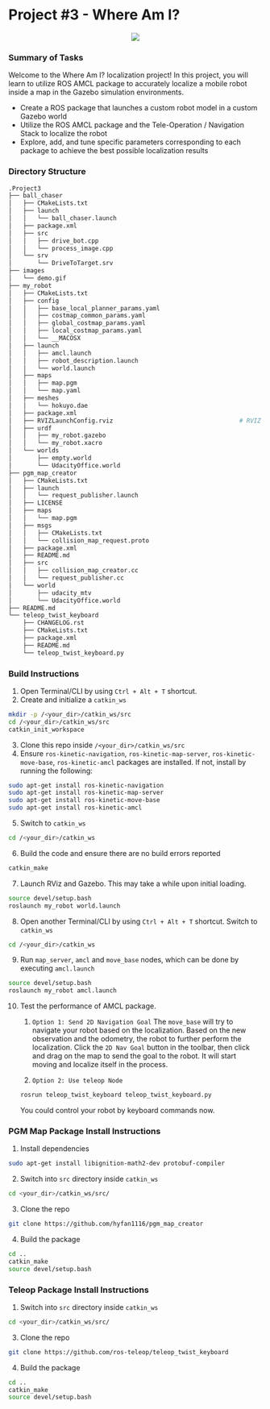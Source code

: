 # Project #3 - Where Am I?
<p align="center">
  <img src="images/demo.gif"/>
</p>

### Summary of Tasks
Welcome to the Where Am I? localization project! In this project, you will learn to utilize ROS AMCL package to accurately localize a mobile robot inside a map in the Gazebo simulation environments.
- Create a ROS package that launches a custom robot model in a custom Gazebo world
- Utilize the ROS AMCL package and the Tele-Operation / Navigation Stack to localize the robot
- Explore, add, and tune specific parameters corresponding to each package to achieve the best possible localization results

### Directory Structure
```bash
.Project3
├── ball_chaser																	# ball_chaser package
│   ├── CMakeLists.txt													# compiler instructions
│   ├── launch																	# launch folder for launch files
│   │   └── ball_chaser.launch
│   ├── package.xml															# package info
│   ├── src 																		# source folder for C++ scripts
│   │   ├── drive_bot.cpp
│   │   └── process_image.cpp
│   └── srv  																		# service folder for ROS services
│       └── DriveToTarget.srv
├── images 																			# output results
│   └── demo.gif
├── my_robot																		# my_robot package
│   ├── CMakeLists.txt													# compiler instructions
│   ├── config          												# config files
│   │   ├── base_local_planner_params.yaml
│   │   ├── costmap_common_params.yaml
│   │   ├── global_costmap_params.yaml
│   │   ├── local_costmap_params.yaml
│   │   └── __MACOSX
│   ├── launch 																	# launch folder for launch files
│   │   ├── amcl.launch
│   │   ├── robot_description.launch
│   │   └── world.launch
│   ├── maps 																		# map details
│   │   ├── map.pgm
│   │   └── map.yaml
│   ├── meshes
│   │   └── hokuyo.dae
│   ├── package.xml															# package info
│   ├── RVIZLaunchConfig.rviz 									# RVIZ config file
│   ├── urdf 																		# urdf folder for xacro files
│   │   ├── my_robot.gazebo
│   │   └── my_robot.xacro
│   └── worlds 																	# world folder for world files
│       ├── empty.world
│       └── UdacityOffice.world
├── pgm_map_creator															# pgm_map_creator package
│   ├── CMakeLists.txt													# compiler instructions
│   ├── launch 																	# launch folder for launch files
│   │   └── request_publisher.launch
│   ├── LICENSE
│   ├── maps
│   │   └── map.pgm
│   ├── msgs
│   │   ├── CMakeLists.txt
│   │   └── collision_map_request.proto
│   ├── package.xml															# package info
│   ├── README.md
│   ├── src
│   │   ├── collision_map_creator.cc
│   │   └── request_publisher.cc
│   └── world
│       ├── udacity_mtv
│       └── UdacityOffice.world
├── README.md
└── teleop_twist_keyboard												# teleop_twist_keyboard package
    ├── CHANGELOG.rst
    ├── CMakeLists.txt													# compiler instructions
    ├── package.xml															# package info
    ├── README.md
    └── teleop_twist_keyboard.py

```

### Build Instructions
1. Open Terminal/CLI by using `Ctrl + Alt + T` shortcut.
2. Create and initialize a `catkin_ws`
```bash
mkdir -p /<your_dir>/catkin_ws/src
cd /<your_dir>/catkin_ws/src
catkin_init_workspace
```
3. Clone this repo inside `/<your_dir>/catkin_ws/src`
4. Ensure `ros-kinetic-navigation`, `ros-kinetic-map-server`, `ros-kinetic-move-base`, `ros-kinetic-amcl` packages are installed. If not, install by running the following:
```bash
sudo apt-get install ros-kinetic-navigation
sudo apt-get install ros-kinetic-map-server
sudo apt-get install ros-kinetic-move-base
sudo apt-get install ros-kinetic-amcl
```
5. Switch to `catkin_ws`
```bash
cd /<your_dir>/catkin_ws
```
6. Build the code and ensure there are no build errors reported
```bash
catkin_make
```
7. Launch RViz and Gazebo. This may take a while upon initial loading.
```bash
source devel/setup.bash
roslaunch my_robot world.launch
```
8. Open another Terminal/CLI by using `Ctrl + Alt + T` shortcut.
Switch to `catkin_ws`
```bash
cd /<your_dir>/catkin_ws
```
9. Run `map_server`, `amcl` and `move_base` nodes, which can be done by executing `amcl.launch`
```bash
source devel/setup.bash
roslaunch my_robot amcl.launch
```
10. Test the performance of AMCL package.
	1. `Option 1: Send 2D Navigation Goal`
	The `move_base` will try to navigate your robot based on the localization. Based on the new observation and the odometry, the robot to further perform the localization. Click the `2D Nav Goal` button in the toolbar, then click and drag on the map to send the goal to the robot. It will start moving and localize itself in the process.
	
	2. `Option 2: Use teleop Node`
	```bash
	rosrun teleop_twist_keyboard teleop_twist_keyboard.py
	```
	You could control your robot by keyboard commands now.


### PGM Map Package Install Instructions
1. Install dependencies
```bash
sudo apt-get install libignition-math2-dev protobuf-compiler
```
2. Switch into `src` directory inside `catkin_ws`
```bash
cd <your_dir>/catkin_ws/src/
```
3. Clone the repo
```bash
git clone https://github.com/hyfan1116/pgm_map_creator
```
4. Build the package
```bash
cd ..
catkin_make
source devel/setup.bash
```

### Teleop Package Install Instructions
1. Switch into `src` directory inside `catkin_ws`
```bash
cd <your_dir>/catkin_ws/src/
```
3. Clone the repo
```bash
git clone https://github.com/ros-teleop/teleop_twist_keyboard
```
4. Build the package
```bash
cd ..
catkin_make
source devel/setup.bash
```